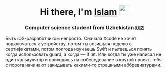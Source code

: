 
<h1 align="center">Hi there, I'm <a href="https://github.com/islombeck-g" target="_blank">Islam</a> 
<img src="https://github.com/blackcater/blackcater/raw/main/images/Hi.gif" height="32"/></h1>
<h3 align="center">Computer science student from Uzbekistan 🇺🇿</h3>

Быть iOS-разработчиком непросто. Сначала Xcode не хочет подключаться к устройству, потом ты возишься неделю с сертификатами, потом полгода изучаешь Swift и пытаешься понять когда использовать guard, а когда — if let. Или когда ты уже написал не один калькулятор и приходишь на собеседование в крутой проект, тебя с порога начинают закидывать какими-то страшными аббревиатурами. 
